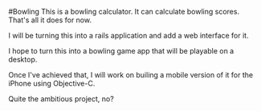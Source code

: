 #Bowling
This is a bowling calculator. It can calculate bowling scores. That's
all it does for now. 

I will be turning this into a rails application and add a web interface
for it.

I hope to turn this into a bowling game app that will be playable on a
desktop.

Once I've achieved that, I will work on builing a mobile version of it
for the iPhone using Objective-C. 

Quite the ambitious project, no?
